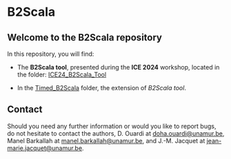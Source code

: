 # B2Scala

## Welcome to the **B2Scala** repository

In this repository, you will find:

- The **B2Scala tool**, presented during the **ICE 2024** workshop, located in the folder: [ICE24_B2Scala_Tool](./ICE24_B2Scala_Tool)

- In the [Timed_B2Scala](./Timed_B2Scala) folder, the extension of *B2Scala tool*.

## Contact

Should you need any further information or would you like to report bugs, do not hesitate to contact the authors, 
D. Ouardi at doha.ouardi@unamur.be, Manel Barkallah at manel.barkallah@unamur.be, and J.-M. Jacquet at jean-marie.jacquet@unamur.be.
